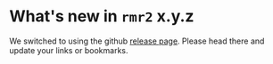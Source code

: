 # What's new in `rmr2` x.y.z

We switched to using the github [release page](https://github.com/RevolutionAnalytics/rmr2/releases). Please head there and update your links or bookmarks.
